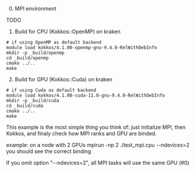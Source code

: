 0. MPI environment

TODO

1. Build for CPU (Kokkos::OpenMP) on kraken

```shell
# if using OpenMP as default backend
module load kokkos/4.1.00-openmp-gnu-9.4.0-RelWithDebInfo
mkdir -p _build/openmp
cd _build/openmp
cmake ../..
make
```

2. Build for GPU (Kokkos::Cuda) on kraken

```shell
# if using Cuda as default backend
module load kokkos/4.1.00-cuda-11.8-gnu-9.4.0-RelWithDebInfo
mkdir -p _build/cuda
cd _build/cuda
cmake ../..
make
```

This example is the most simple thing you think of:
just initialize MPI, then Kokkos, and finaly check
how MPI ranks and GPU are binded.

example: on a node with 2 GPUs
mpirun -np 2 ./test_mpi.cpu --ndevices=2
you should see the correct binding

If you omit option "--ndevices=2", all MPI tasks will use the same GPU (#0)
